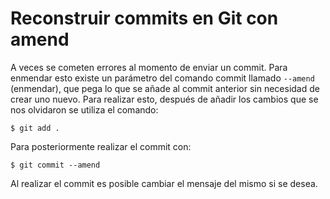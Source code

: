 # Reconstruir commits en Git con amend

A veces se cometen errores al momento de enviar un commit. Para enmendar esto existe un parámetro del comando commit llamado `--amend` (enmendar), que pega lo que se añade al commit anterior sin necesidad de crear uno nuevo. Para realizar esto, después de añadir los cambios que se nos olvidaron se utiliza el comando:
~~~
$ git add .
~~~
Para posteriormente realizar el commit con:
~~~
$ git commit --amend
~~~
Al realizar el commit es posible cambiar el mensaje del mismo si se desea.
